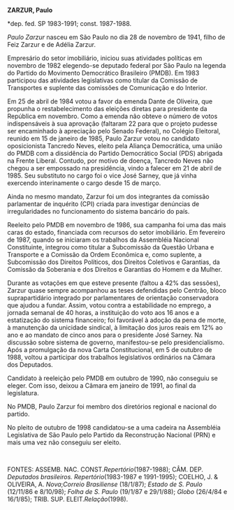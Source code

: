**ZARZUR, Paulo**

\*dep. fed. SP 1983-1991; const. 1987-1988.

*Paulo Zarzur* nasceu em São Paulo no dia 28 de novembro de 1941, filho
de Feiz Zarzur e de Adélia Zarzur.

Empresário do setor imobiliário, iniciou suas atividades políticas em
novembro de 1982 elegendo-se deputado federal por São Paulo na legenda
do Partido do Movimento Democrático Brasileiro (PMDB). Em 1983
participou das atividades legislativas como titular da Comissão de
Transportes e suplente das comissões de Comunicação e do Interior.

Em 25 de abril de 1984 votou a favor da emenda Dante de Oliveira, que
propunha o restabelecimento das eleições diretas para presidente da
República em novembro. Como a emenda não obteve o número de votos
indispensáveis à sua aprovação (faltaram 22 para que o projeto pudesse
ser encaminhado à apreciação pelo Senado Federal), no Colégio Eleitoral,
reunido em 15 de janeiro de 1985, Paulo Zarzur votou no candidato
oposicionista Tancredo Neves, eleito pela Aliança Democrática, uma união
do PMDB com a dissidência do Partido Democrático Social (PDS) abrigada
na Frente Liberal. Contudo, por motivo de doença, Tancredo Neves não
chegou a ser empossado na presidência, vindo a falecer em 21 de abril de
1985. Seu substituto no cargo foi o vice José Sarney, que já vinha
exercendo interinamente o cargo desde 15 de março.

Ainda no mesmo mandato, Zarzur foi um dos integrantes da comissão
parlamentar de inquérito (CPI) criada para investigar denúncias de
irregularidades no funcionamento do sistema bancário do país.

Reeleito pelo PMDB em novembro de 1986, sua campanha foi uma das mais
caras do estado, financiada com recursos do setor imobiliário. Em
fevereiro de 1987, quando se iniciaram os trabalhos da Assembléia
Nacional Constituinte, integrou como titular a Subcomissão da Questão
Urbana e Transporte e a Comissão da Ordem Econômica e, como suplente, a
Subcomissão dos Direitos Políticos, dos Direitos Coletivos e Garantias,
da Comissão da Soberania e dos Direitos e Garantias do Homem e da
Mulher.

Durante as votações em que esteve presente (faltou a 42% das sessões),
Zarzur quase sempre acompanhou as teses defendidas pelo Centrão, bloco
suprapartidário integrado por parlamentares de orientação conservadora
que ajudou a fundar. Assim, votou contra a estabilidade no emprego, a
jornada semanal de 40 horas, a instituição do voto aos 16 anos e a
estatização do sistema financeiro; foi favorável à adoção da pena de
morte, à manutenção da unicidade sindical, à limitação dos juros reais
em 12% ao ano e ao mandato de cinco anos para o presidente José Sarney.
Na discussão sobre sistema de governo, manifestou-se pelo
presidencialismo. Após a promulgação da nova Carta Constitucional, em 5
de outubro de 1988, voltou a participar dos trabalhos legislativos
ordinários na Câmara dos Deputados.

Candidato à reeleição pelo PMDB em outubro de 1990, não conseguiu se
eleger. Com isso, deixou a Câmara em janeiro de 1991, ao final da
legislatura.

No PMDB, Paulo Zarzur foi membro dos diretórios regional e nacional do
partido.

No pleito de outubro de 1998 candidatou-se a uma cadeira na Assembléia
Legislativa de São Paulo pelo Partido da Reconstrução Nacional (PRN) e
mais uma vez não conseguiu ser eleito.

 

FONTES: ASSEMB. NAC. CONST.*Repertório*(1987-1988); CÂM. DEP. *Deputados
brasileiros. Repertório*(1983-1987 e 1991-1995); COELHO, J. & OLIVEIRA,
A. *Nova*;*Correio Brasiliense* (18/1/87); *Estado de S. Paulo*
(12/11/86 e 8/10/98); *Folha de S. Paulo* (19/1/87 e 29/1/88); *Globo*
(26/4/84 e 16/1/85); TRIB. SUP. ELEIT.*Relação*(1998).

 

